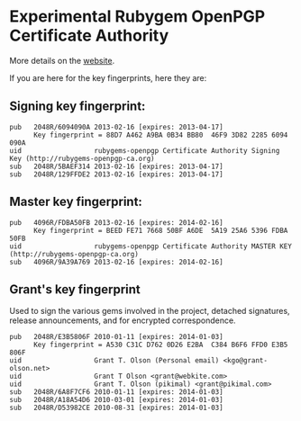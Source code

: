 Experimental Rubygem OpenPGP Certificate Authority
==================================================


More details on the [website](http://rubygems-openpgp-ca.org).

If you are here for the key fingerprints, here they are:

## Signing key fingerprint:

```
pub   2048R/6094090A 2013-02-16 [expires: 2013-04-17]
      Key fingerprint = 88D7 A462 A9BA 0B34 BB80  46F9 3D82 2285 6094 090A
uid                  rubygems-openpgp Certificate Authority Signing Key (http://rubygems-openpgp-ca.org)
sub   2048R/5BAEF314 2013-02-16 [expires: 2013-04-17]
sub   2048R/129FFDE2 2013-02-16 [expires: 2013-04-17]
```

## Master key fingerprint:

```
pub   4096R/FDBA50FB 2013-02-16 [expires: 2014-02-16]
      Key fingerprint = BEED FE71 7668 50BF A6DE  5A19 25A6 5396 FDBA 50FB
uid                  rubygems-openpgp Certificate Authority MASTER KEY (http://rubygems-openpgp-ca.org)
sub   4096R/9A39A769 2013-02-16 [expires: 2014-02-16]
```

## Grant's key fingerprint

Used to sign the various gems involved in the project, detached
signatures, release announcements, and for encrypted correspondence.

```
pub   2048R/E3B5806F 2010-01-11 [expires: 2014-01-03]
      Key fingerprint = A530 C31C D762 0D26 E2BA  C384 B6F6 FFD0 E3B5 806F
uid                  Grant T. Olson (Personal email) <kgo@grant-olson.net>
uid                  Grant T Olson <grant@webkite.com>
uid                  Grant T. Olson (pikimal) <grant@pikimal.com>
sub   2048R/6A8F7CF6 2010-01-11 [expires: 2014-01-03]
sub   2048R/A18A54D6 2010-03-01 [expires: 2014-01-03]
sub   2048R/D53982CE 2010-08-31 [expires: 2014-01-03]
```
